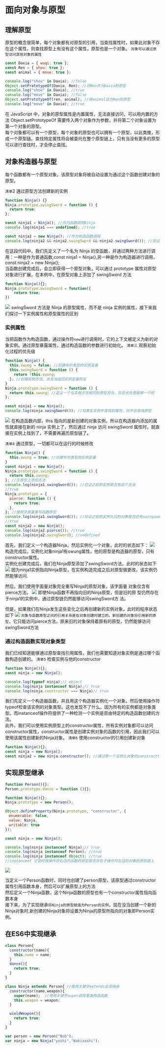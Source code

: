 # 面向对象与原型

## 理解原型

原型的概念很简单，每个对象都有对原型的引用，当查找属性时，如果此对象不存在这个属性，则查找原型上有没有这个属性，原型也是一个对象。
`对象可以通过原型访问其他对象的属性`

```js
const Daxia = { wuqi: true };
const Ren = { shou: true };
const animal = { move: true };

console.log("shou" in Daxia); //false
Object.setPrototypeOf(Daxia, Ren); //将Ren作为Daxia的原型
console.log("shou" in Daxia); //true
console.log("move" in Daxia); //false
Object.setPrototypeOf(ren, animal); //将animal设为Ren的原型
console.log("move" in Daxia); //true
```

在 JavaScript 中，对象的原型属性是内置属性，无法直接访问，可以用内置的方法 Object.setPrototypeOf 需要传入两个对象作为参数，并将第二个对象设置为第一个对象的原型。  
每个对象都可以有一个原型，每个对象的原型也可以拥有一个原型，以此类推，形成一个原型链。查找特定属性将会被委托在整个原型链上，只有当没有更多的原型可以进行查找时，才会停止查找。

## 对象构造器与原型

每个函数都有一个原型对象，该原型对象将被自动设置为通过这个函数创建对象的原型。

`清单`2 通过原型方法创建新的实例

```js
function Ninja() {}
Ninja.prototype.swingSword = function () {
  return true;
};

const ninja1 = Ninja(); //作为函数调用Ninja
console.log(ninja1 === undefined); //true

const ninja2 = new Ninja(); //作为构造函数调用
console.log(ninja2 && ninja2.swingSword && ninja2.swingSword()); //验证不仅创建了新的实例，并且该实例具有原型上的方法
```

在这段代码中，我们先定义了一个名为 Ninja 的空函数，并通过两种方法进行调用：一种是作为普通函数,const ninja1 = Ninja(),另一种是作为构造器进行调用，const ninja2 = new Ninja();  
当函数创建完成后，会立即获得一个原型对象，可以通过 prototype 属性对原型对象进行扩展，在本例中，在原型对象上添加了 swingSword 方法

```js
function Ninja(){};
Ninja.prototype.swingSword = function({
    return true;
})
```

![](../Img/原型1.svg)
swingSword 方法是 Ninja 的原型属性，而不是 ninja 实例的属性，接下来我们探讨一下实例属性和原型属性的区别

### 实例属性

当把函数作为构造函数，通过操作符`new`进行调用时，它的上下文被定义为新的对象实例。通过原型暴露属性，通过构造函数的参数进行初始化。
`清单三` 观察初始化过程的优先级

```js
function Ninja() {
  this.swung = false; //创建布尔类型的实例变量
  this.swingSword = function () {
    return !this.swung;
  }; //创建实例方法，该方法返回实例变量的反
}
Ninja.prototype.swingSword = function () {
  return this.swung; //定义一个与实例方法相同的原型方法，将会优先使用哪一个呢
};

const ninja1 = new Ninja();
console.log(ninja.swingSword()); //如果在实例中查找到属性，则不会查找原型
```

![](../Img/原型2.png)
在构造函数内部，this 指向的是新创建的对象实例，所以在构造器内添加的属性就直接在新的 ninja 实例上了，然后通过 ninja 访问 swingSword 属性时，就直接在实例上找到了，不需要再遍历原型链了。

`清单4` 通过原型，一切都可以在运行的时候修改

```js
function Ninja() {
  this.swung = true; //创建布尔类型的实例变量
}
const ninja1 = new Ninja();
Ninja.prototype.swingSword = function () {
  return this.swung;
}; //在原型上添加方法
console.log(ninja1.swingSword()); //验证之前的实例是否有这个方法
//true
Ninja.prototype = {
  pierce: function () {
    return true;
  },
}; //使用字面量重写函数原型
console.log(ninja1.swingSword()); //验证之前的实例化后的对象是否还有swingsword方法
//true
const ninja2 = new Ninja();
console.log(ninja2.pierce()); //true
console.log(ninja2.swingSword); //undefined
```
首先，我们定义一个构造器Ninja，然后实例化一个对象，此时的状态如下：
![](../Img/原型3.png)
构造完成后，实例化对象ninja1有swung属性，他的原型是构造器的原型，只有constructor属性。  
实例化创建完成后，我们在Ninja原型添加了swingSword方法。此时的状态如下
![](../img/原型4.png)
因为ninja1实例指向Ninja原型，在实例构造完成之后对原型做更改，该实例仍然能够访问.

然后，我们使用字面量对象完全重写Ninja的原型对象，该字面量
对象仅含有pierce方法。
![](../Img/原型5.png)
即使Ninja函数不再指向旧的Ninja原型，但是旧的原
型仍然存在于ninja1的实例中，通过原型链仍然能够访问swingSword方
法。  

但是，如果我们在Ninja发生这些变化之后再创建新的实例对象，此时的程序状态如下
![](../Img/原型6.png)
`对象与函数原型之间的引用关系是在对象创建时建立的。新创建的对象将引用新的原型`，它只能访问pierce方法，原来旧的对象保持着原有的原型，仍然能够访问swingSword方法

### 通过构造函数实现对象类型
我们已经知道能够通过原型查找引用属性，我们也需要知道对象实例是通过哪个函数构造创建的。
`清单5` 检查实例与他的constructor
```js
function Ninja(){};
const ninja = new Ninja();

console.log(typeof ninja);// object
console.log(ninja instanceof Ninja);// true
console.log(ninja.constructor === Ninja)// true
```
我们先定义一个构造器函数，并且用这个构造器实例化一个对象。然后使用操作符typeof检查该实例的对象类型。这也发现不了什么。因为所有的实例都是对象类型。而instanceof操作符提供了一种检测一个实例是否由特定的构造函数创建的方法。  
此外，我们可以使用实例原型上的constructor属性，所有实例对象都可以访问constructor属性，constructor属性是创建实例对象的函数的引用，因此我们可以使用该属性创建新的Ninja对象。
`清单6` 使用constructor的引用创建新对象
```js
function Ninja(){};
const ninja = new Ninja();
const ninja2 = new ninja.constructor(); //通过第一个实例化对象的constructtor方法创建第二个实例化对象。
```

## 实现原型继承
```js
function Person(){};
Person.prototype.dance = function (){};

function Ninja(){};
Ninja.prototype = new Person();

Object.defineProperty(Ninja.prototype, "constructor", {
　enumerable: false,
　value: Ninja,
　writable: true
});

const ninja = new Ninja();

console.log(ninja instanceof Ninja);// true
console.log(ninja instanceof Person); //true
console.log(ninja instanceof Object); //true
//instanceof 它会检查操作符右边的函数的原型是否存在于操作符左边的对象的原型链上
```
![](../Img/继承1.png)

当定义一个Person函数时，同时也创建了person原型，该原型通过constructor属性引用函数本身，然后可以扩展原型上的方法  
然后定义一个Ninja函数，这个Ninja函数的原型也有一个constructor属性指向函数本身  
接下来，为了实现继承`将Ninja的原型赋值为Person的实例`，现在没当创建一个新的Ninja对象时,新创建的Ninja对象将设置为Ninja的原型所指向的对象即Person实例。   

## 在ES6中实现继承
```js
class Person{
  constructor(name){
    this.name = name;
  }
  dance(){
    return true;
  }
}

class Ninja extends Person{ //使用关键字extends实现继承
  constructor(name,weapon){
    super(name);  //使用关键字super调用基类构造函数
    this.weapon = weapon;
  }

  wieldWeapon(){
    return true;
  }
}

var person = new Person("Bob");
var ninja = new Ninja("yoshi","Wakizashi");
```
